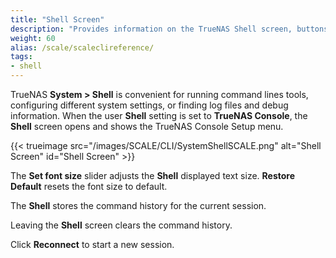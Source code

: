 ```yaml
---
title: "Shell Screen"
description: "Provides information on the TrueNAS Shell screen, buttons, and slider."
weight: 60
alias: /scale/scaleclireference/
tags:
- shell
---
```


TrueNAS **System > Shell** is convenient for running command lines tools, configuring different system settings, or finding log files and debug information.
When the user **Shell** setting is set to **TrueNAS Console**, the **Shell** screen opens and shows the TrueNAS Console Setup menu.

{{< trueimage src="/images/SCALE/CLI/SystemShellSCALE.png" alt="Shell Screen" id="Shell Screen" >}}

The **Set font size** slider adjusts the **Shell** displayed text size.
**Restore Default** resets the font size to default.

The **Shell** stores the command history for the current session.

Leaving the **Shell** screen clears the command history.

Click **Reconnect** to start a new session.
